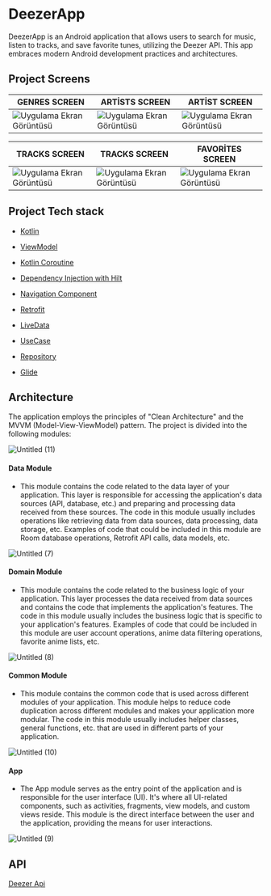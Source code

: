 # DeezerApp

DeezerApp is an Android application that allows users to search for music, listen to tracks, and save favorite tunes, utilizing the Deezer API. This app embraces modern Android development practices and architectures.

## Project Screens
GENRES SCREEN | ARTİSTS SCREEN | ARTİST SCREEN | 
--- | --- | --- | 
![Uygulama Ekran Görüntüsü](https://github.com/sahinkaradeniz/DeezerApp/assets/85341568/c97fa409-3002-4e93-8ea1-bdfb38f8a6f0) |![Uygulama Ekran Görüntüsü](https://github.com/sahinkaradeniz/DeezerApp/assets/85341568/0568fa1b-109a-4dcb-9620-d151319936e4) |![Uygulama Ekran Görüntüsü](https://github.com/sahinkaradeniz/DeezerApp/assets/85341568/9c4b8858-f3b6-45d6-8095-21966b3f20d0) |

TRACKS SCREEN | TRACKS SCREEN | FAVORİTES SCREEN | 
--- | --- | --- | 
![Uygulama Ekran Görüntüsü](https://github.com/sahinkaradeniz/DeezerApp/assets/85341568/e7419400-b8f7-4e7f-b794-821c8dd93c2e) |![Uygulama Ekran Görüntüsü](https://github.com/sahinkaradeniz/DeezerApp/assets/85341568/bef92fc9-5fa7-496e-8674-e1137bd85884) |![Uygulama Ekran Görüntüsü](https://github.com/sahinkaradeniz/DeezerApp/assets/85341568/1ce45ca1-9150-4486-8e67-14df6437fb1a) |

## Project Tech stack 

- [Kotlin](https://developer.android.com/kotlin)
 
- [ViewModel](https://developer.android.com/topic/libraries/architecture/viewmodel)

- [Kotlin Coroutine](https://developer.android.com/kotlin/coroutines)
 
- [Dependency Injection with Hilt](https://developer.android.com/training/dependency-injection/hilt-android)

- [Navigation Component](https://developer.android.com/guide/navigation)

- [Retrofit](https://square.github.io/retrofit/)

- [LiveData](https://developer.android.com/topic/libraries/architecture/livedata)

- [UseCase](https://developer.android.com/topic/architecture/domain-layer)

- [Repository](https://developer.android.com/topic/architecture/data-layer)

- [Glide ](https://github.com/bumptech/glide)

## Architecture
The application employs the principles of "Clean Architecture" and the MVVM (Model-View-ViewModel) pattern. 
The project is divided into the following modules:

![Untitled (11)](https://github.com/sahinkaradeniz/DeezerApp/assets/85341568/fd868497-ee0e-4787-877d-1d965d13845f)
#### Data Module

* This module contains the code related to the data layer of your application. This layer is responsible for accessing the application's data sources (API, database, etc.) and preparing and processing data received from these sources. The code in this module usually includes operations like retrieving data from data sources, data processing, data storage, etc. Examples of code that could be included in this module are Room database operations, Retrofit API calls, data models, etc.


![Untitled (7)](https://github.com/sahinkaradeniz/DeezerApp/assets/85341568/b45bd6ef-3d6e-4fad-a854-838bf895188a)

#### Domain Module

* This module contains the code related to the business logic of your application. This layer processes the data received from data sources and contains the code that implements the application's features. The code in this module usually includes the business logic that is specific to your application's features. Examples of code that could be included in this module are user account operations, anime data filtering operations, favorite anime lists, etc.

![Untitled (8)](https://github.com/sahinkaradeniz/DeezerApp/assets/85341568/af550895-a7e7-45f5-8d3d-80f1021cdf4e)

#### Common Module

* This module contains the common code that is used across different modules of your application. This module helps to reduce code duplication across different modules and makes your application more modular. The code in this module usually includes helper classes, general functions, etc. that are used in different parts of your application.

![Untitled (10)](https://github.com/sahinkaradeniz/DeezerApp/assets/85341568/2f568752-a3f0-4c95-936f-f1127ab67d22)

#### App

* The App module serves as the entry point of the application and is responsible for the user interface (UI). It's where all UI-related components, such as activities, fragments, view models, and custom views reside. This module is the direct interface between the user and the application, providing the means for user interactions.

![Untitled (9)](https://github.com/sahinkaradeniz/DeezerApp/assets/85341568/08493839-79e7-42cd-9fa0-e8b16bf50a78)

## API

[Deezer Api](https://developers.deezer.com/api/)


